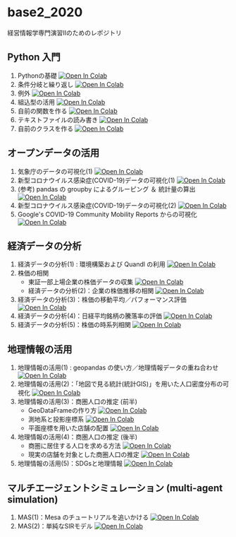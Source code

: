 # base2_2020
経営情報学専門演習Ⅱのためのレポジトリ

## Python 入門
1. Pythonの基礎 [![Open In Colab](https://colab.research.google.com/assets/colab-badge.svg)](https://colab.research.google.com/github/ymuto0302/base2_2020/blob/master/base2_python1.ipynb)
1. 条件分岐と繰り返し [![Open In Colab](https://colab.research.google.com/assets/colab-badge.svg)](https://colab.research.google.com/github/ymuto0302/base2_2020/blob/master/base2_python2.ipynb)
1. 例外 [![Open In Colab](https://colab.research.google.com/assets/colab-badge.svg)](https://colab.research.google.com/github/ymuto0302/base2_2020/blob/master/base2_python3.ipynb)
1. 組込型の活用 [![Open In Colab](https://colab.research.google.com/assets/colab-badge.svg)](https://colab.research.google.com/github/ymuto0302/base2_2020/blob/master/base2_python4.ipynb)
1. 自前の関数を作る [![Open In Colab](https://colab.research.google.com/assets/colab-badge.svg)](https://colab.research.google.com/github/ymuto0302/base2_2020/blob/master/base2_python5.ipynb)
1. テキストファイルの読み書き [![Open In Colab](https://colab.research.google.com/assets/colab-badge.svg)](https://colab.research.google.com/github/ymuto0302/base2_2020/blob/master/base2_python6.ipynb)
1. 自前のクラスを作る [![Open In Colab](https://colab.research.google.com/assets/colab-badge.svg)](https://colab.research.google.com/github/ymuto0302/base2_2020/blob/master/base2_python7.ipynb)

## オープンデータの活用
1. 気象庁のデータの可視化(1) [![Open In Colab](https://colab.research.google.com/assets/colab-badge.svg)](https://github.com/ymuto0302/base2_2020/blob/master/opendata1.ipynb)
1. 新型コロナウイルス感染症(COVID-19)データの可視化(1) [![Open In Colab](https://colab.research.google.com/assets/colab-badge.svg)](https://github.com/ymuto0302/base2_2020/blob/master/opendata2.ipynb)
1. (参考) pandas の groupby によるグルーピング ＆ 統計量の算出 [![Open In Colab](https://colab.research.google.com/assets/colab-badge.svg)](https://github.com/ymuto0302/base2_2020/blob/master/pandas_groupby.ipynb)
1. 新型コロナウイルス感染症(COVID-19)データの可視化(2) [![Open In Colab](https://colab.research.google.com/assets/colab-badge.svg)](https://github.com/ymuto0302/base2_2020/blob/master/opendata3.ipynb)
1. Google's COVID-19 Community Mobility Reports からの可視化 [![Open In Colab](https://colab.research.google.com/assets/colab-badge.svg)](https://github.com/ymuto0302/base2_2020/blob/master/opendata4.ipynb)

## 経済データの分析
1. 経済データの分析(1) : 環境構築および Quandl の利用 [![Open In Colab](https://colab.research.google.com/assets/colab-badge.svg)](https://github.com/ymuto0302/base2_2020/blob/master/economicdata1.ipynb)
1. 株価の相関
    - 東証一部上場企業の株価データの収集 [![Open In Colab](https://colab.research.google.com/assets/colab-badge.svg)](https://github.com/ymuto0302/base2_2020/blob/master/TSE_data_collection.ipynb)
    - 経済データの分析(2)：企業の株価推移の相関 [![Open In Colab](https://colab.research.google.com/assets/colab-badge.svg)](https://github.com/ymuto0302/base2_2020/blob/master/stock_correlation.ipynb)
1. 経済データの分析(3)：株価の移動平均／パフォーマンス評価 [![Open In Colab](https://colab.research.google.com/assets/colab-badge.svg)](https://github.com/ymuto0302/base2_2020/blob/master/stock_evaluation.ipynb)
1. 経済データの分析(4)：日経平均銘柄の騰落率の評価 [![Open In Colab](https://colab.research.google.com/assets/colab-badge.svg)](https://github.com/ymuto0302/base2_2020/blob/master/japan_stock_return.ipynb)
1. 経済データの分析(5)：株価の時系列相関 [![Open In Colab](https://colab.research.google.com/assets/colab-badge.svg)](https://github.com/ymuto0302/base2_2020/blob/master/japan_stock_correlation.ipynb)

## 地理情報の活用
1. 地理情報の活用(1) : geopandas の使い方／地理情報データの重ね合わせ [![Open In Colab](https://colab.research.google.com/assets/colab-badge.svg)](https://github.com/ymuto0302/base2_2020/blob/master/intro_to_geopandas.ipynb)
1. 地理情報の活用(2)：「地図で見る統計(統計GIS)」を用いた人口密度分布の可視化 [![Open In Colab](https://colab.research.google.com/assets/colab-badge.svg)](https://github.com/ymuto0302/base2_2020/blob/master/pop_density.ipynb)
1. 地理情報の活用(3)：商圏人口の推定 (前半)
    - GeoDataFrameの作り方 [![Open In Colab](https://colab.research.google.com/assets/colab-badge.svg)](https://github.com/ymuto0302/base2_2020/blob/master/GIS3_GeoDataFrame.ipynb)
    - 測地系と投影座標系 [![Open In Colab](https://colab.research.google.com/assets/colab-badge.svg)](https://github.com/ymuto0302/base2_2020/blob/master/GIS3_CoordinateReferenceSystem.ipynb)
    - 平面座標を用いた店舗の配置 [![Open In Colab](https://colab.research.google.com/assets/colab-badge.svg)](https://github.com/ymuto0302/base2_2020/blob/master/GIS3_shop_location_on_PRCS.ipynb)
1. 地理情報の活用(4)：商圏人口の推定 (後半)
    - 商圏に居住する人口を求める方法 [![Open In Colab](https://colab.research.google.com/assets/colab-badge.svg)](https://github.com/ymuto0302/base2_2020/blob/master/GIS3_market_area_estimation.ipynb)
    - 現実の店舗を対象とした商圏人口の推定 [![Open In Colab](https://colab.research.google.com/assets/colab-badge.svg)](https://github.com/ymuto0302/base2_2020/blob/master/GIS3_market_area_practice.ipynb)
1. 地理情報の活用(5)：SDGsと地理情報 [![Open In Colab](https://colab.research.google.com/assets/colab-badge.svg)](https://github.com/ymuto0302/base2_2020/blob/master/GIS5_WDI_education.ipynb)

## マルチエージェントシミュレーション (multi-agent simulation)
1. MAS(1)：Mesa のチュートリアルを追いかける [![Open In Colab](https://colab.research.google.com/assets/colab-badge.svg)](https://github.com/ymuto0302/base2_2020/blob/master/Mesa_introductory_tutorial.ipynb)
1. MAS(2)：単純なSIRモデル [![Open In Colab](https://colab.research.google.com/assets/colab-badge.svg)](https://github.com/ymuto0302/base2_2020/blob/master/SIRmodel_base.ipynb)

